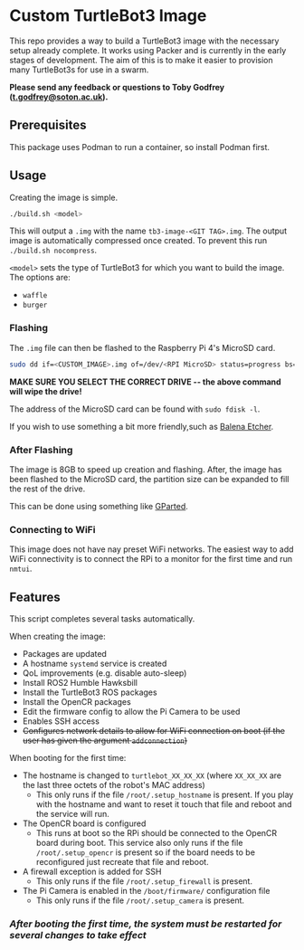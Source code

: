 # Custom TurtleBot3 Image

This repo provides a way to build a TurtleBot3 image with the necessary setup already complete. It works using Packer and is currently in the early stages of development. The aim of this is to make it easier to provision many TurtleBot3s for use in a swarm.

**Please send any feedback or questions to Toby Godfrey ([t.godfrey@soton.ac.uk](mailto:t.godfrey@soton.ac.uk)).**

## Prerequisites

This package uses Podman to run a container, so install Podman first.

## Usage

Creating the image is simple.

```bash
./build.sh <model>
```

This will output a `.img` with the name `tb3-image-<GIT TAG>.img`. The output image is automatically compressed once created. To prevent this run `./build.sh nocompress`.

`<model>` sets the type of TurtleBot3 for which you want to build the image. The options are:

- `waffle`
- `burger`

### Flashing

The `.img` file can then be flashed to the Raspberry Pi 4's MicroSD card.

```bash
sudo dd if=<CUSTOM_IMAGE>.img of=/dev/<RPI MicroSD> status=progress bs=32M
```

**MAKE SURE YOU SELECT THE CORRECT DRIVE -- the above command will wipe the drive!**

The address of the MicroSD card can be found with `sudo fdisk -l`.

If you wish to use something a bit more friendly,such as [Balena Etcher](https://etcher.balena.io/).

### After Flashing

The image is 8GB to speed up creation and flashing. After, the image has been flashed to the MicroSD card, the partition size can be expanded to fill the rest of the drive.

This can be done using something like [GParted](https://gparted.org/).

### Connecting to WiFi

This image does not have nay preset WiFi networks. The easiest way to add WiFi connectivity is to connect the RPi to a monitor for the first time and run `nmtui`.

## Features

This script completes several tasks automatically.

When creating the image:

- Packages are updated
- A hostname `systemd` service is created
- QoL improvements (e.g. disable auto-sleep)
- Install ROS2 Humble Hawksbill
- Install the TurtleBot3 ROS packages
- Install the OpenCR packages
- Edit the firmware config to allow the Pi Camera to be used
- Enables SSH access
- ~~Configures network details to allow for WiFi connection on boot (if the user has given the argument `addconnection`)~~

When booting for the first time:

- The hostname is changed to `turtlebot_XX_XX_XX` (where `XX_XX_XX` are the last three octets of the robot's MAC address)
  - This only runs if the file `/root/.setup_hostname` is present. If you play with the hostname and want to reset it touch that file and reboot and the service will run.
- The OpenCR board is configured
  - This runs at boot so the RPi should be connected to the OpenCR board during boot. This service also only runs if the file `/root/.setup_opencr` is present so if the board needs to be reconfigured just recreate that file and reboot.
- A firewall exception is added for SSH
  - This only runs if the file `/root/.setup_firewall` is present.
- The Pi Camera is enabled in the `/boot/firmware/` configuration file
  - This only runs if the file `/root/.setup_camera` is present.

### **_After booting the first time, the system must be restarted for several changes to take effect_**
